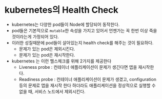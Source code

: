 # kubernetes의  Health Check

* kubernetes는 다양한 pod들이 Node에 할당되어 동작한다.
* pod들은 기본적으로 `mutable`한 속성을 가지고 있어서 언젠가는 꼭 한번 이상 죽을 것이라는게 가정되어
있다.
* 이러한 성질때문에 pod들이 살아있는지 health check를 해주는 것이 필요하다.
  * 문제가 있는 pod은 제외시킨다.
  * 문제가 있는 pod은 재시작한다.
* kubernetes 는 이런 헬스체크를 위해 2가지를 제공한다
  * Liveness probe : 컨테이너 애플리케이션이 문제가 생긴다면 앱을 재시작한다.
  * Readiness probe : 컨테이너 애플리케이션이 문제가 생겼고, configuration 등의 문제로
  앱을 재시작 한다 하더라도 애플리케이션을 정상적으로 실행할 수 없을 때, 서비스 노드에서 제외시킨다.
